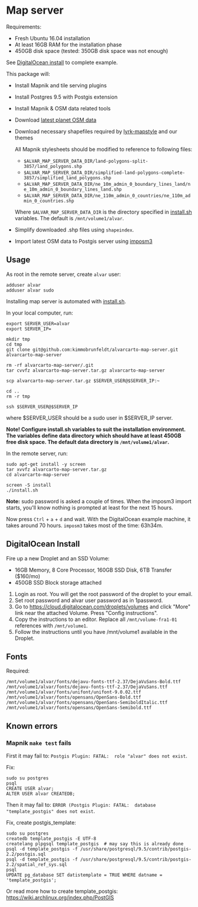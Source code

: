 # Map server

Requirements:

* Fresh Ubuntu 16.04 installation
* At least 16GB RAM for the installation phase
* 450GB disk space (tested: 350GB disk space was not enough)

See [DigitalOcean install](#digitalocean-install) to complete example.

This package will:

* Install Mapnik and tile serving plugins
* Install Postgres 9.5 with Postgis extension
* Install Mapnik & OSM data related tools
* Download [latest planet OSM data](http://planet.openstreetmap.org/)
* Download necessary shapefiles required by [lyrk-mapstyle](https://github.com/lyrk/lyrk-mapstyle/) and our themes

    All Mapnik stylesheets should be modified to reference to following files:

    * `$ALVAR_MAP_SERVER_DATA_DIR/land-polygons-split-3857/land_polygons.shp`
    * `$ALVAR_MAP_SERVER_DATA_DIR/simplified-land-polygons-complete-3857/simplified_land_polygons.shp`
    * `$ALVAR_MAP_SERVER_DATA_DIR/ne_10m_admin_0_boundary_lines_land/ne_10m_admin_0_boundary_lines_land.shp`
    * `$ALVAR_MAP_SERVER_DATA_DIR/ne_110m_admin_0_countries/ne_110m_admin_0_countries.shp`

    Where `$ALVAR_MAP_SERVER_DATA_DIR` is the directory specified in [install.sh](install.sh)
    variables. The default is `/mnt/volume1/alvar`.
* Simplify downloaded .shp files using `shapeindex`.
* Import latest OSM data to Postgis server using [imposm3](https://github.com/omniscale/imposm3)

## Usage

As root in the remote server, create `alvar` user:

```
adduser alvar
adduser alvar sudo
```

Installing map server is automated with [install.sh](install.sh).

In your local computer, run:

```
export SERVER_USER=alvar
export SERVER_IP=

mkdir tmp
cd tmp
git clone git@github.com:kimmobrunfeldt/alvarcarto-map-server.git alvarcarto-map-server

rm -rf alvarcarto-map-server/.git
tar cvvfz alvarcarto-map-server.tar.gz alvarcarto-map-server

scp alvarcarto-map-server.tar.gz $SERVER_USER@$SERVER_IP:~

cd ..
rm -r tmp

ssh $SERVER_USER@$SERVER_IP
```
where $SERVER_USER should be a sudo user in $SERVER_IP server.


**Note! Configure install.sh variables to suit the installation environment.
The variables define data directory which should have at least 450GB free disk
space. The default data directory is `/mnt/volume1/alvar`.**

In the remote server, run:

```
sudo apt-get install -y screen
tar xvvfz alvarcarto-map-server.tar.gz
cd alvarcarto-map-server

screen -S install
./install.sh
```

**Note:** sudo password is asked a couple of times. When the imposm3 import starts,
you'll know nothing is prompted at least for the next 15 hours.

Now press `Ctrl` + `a` + `d` and wait. With the DigitalOcean example machine,
it takes around 70 hours. `imposm3` takes most of the time: 63h34m.


## DigitalOcean Install

Fire up a new Droplet and an SSD Volume:

* 16GB Memory, 8 Core Processor, 160GB SSD Disk, 6TB Transfer ($160/mo)
* 450GB SSD Block storage attached

1. Login as root. You will get the root password of the droplet to your email.
2. Set root password and alvar user password as in 1password.
3. Go to https://cloud.digitalocean.com/droplets/volumes and click "More" link near the attached Volume. Press "Config instructions".
4. Copy the instructions to an editor. Replace all `/mnt/volume-fra1-01` references with `/mnt/volume1`.
5. Follow the instructions until you have /mnt/volume1 available in the Droplet.



## Fonts

Required:

```
/mnt/volume1/alvar/fonts/dejavu-fonts-ttf-2.37/DejaVuSans-Bold.ttf
/mnt/volume1/alvar/fonts/dejavu-fonts-ttf-2.37/DejaVuSans.ttf
/mnt/volume1/alvar/fonts/unifont/unifont-9.0.02.ttf
/mnt/volume1/alvar/fonts/opensans/OpenSans-Bold.ttf
/mnt/volume1/alvar/fonts/opensans/OpenSans-SemiboldItalic.ttf
/mnt/volume1/alvar/fonts/opensans/OpenSans-Semibold.ttf
```


## Known errors


### Mapnik `make test` fails

First it may fail to: `Postgis Plugin: FATAL:  role "alvar" does not exist`.

Fix:
```
sudo su postgres
psql
CREATE USER alvar;
ALTER USER alvar CREATEDB;
```

Then it may fail to: `ERROR (Postgis Plugin: FATAL:  database "template_postgis" does not exist`.

Fix, create postgis_template:

```
sudo su postgres
createdb template_postgis -E UTF-8
createlang plpgsql template_postgis  # may say this is already done
psql -d template_postgis -f /usr/share/postgresql/9.5/contrib/postgis-2.2/postgis.sql
psql -d template_postgis -f /usr/share/postgresql/9.5/contrib/postgis-2.2/spatial_ref_sys.sql
psql
UPDATE pg_database SET datistemplate = TRUE WHERE datname = 'template_postgis';
```

Or read more how to create template_postgis: https://wiki.archlinux.org/index.php/PostGIS
